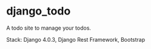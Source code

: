 # django_todo
A todo site to manage your todos.

Stack: Django 4.0.3, Django Rest Framework, Bootstrap
